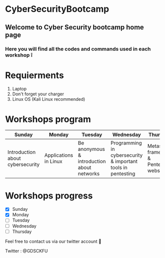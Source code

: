 # CyberSecurityBootcamp

## Welcome to Cyber Security bootcamp home page 

### Here you will find all the codes and commands used in each workshop ❕

# Requierments 

1. Laptop
2. Don't forget your charger 
3. Linux OS (Kali Linux recommended) 


# Workshops program 

| Sunday | Monday | Tuesday | Wednesday | Thursday |
| ------------- | ------------- | ------------- | ------------- | ------------- |
| Introduction about cybersecurity | Applications in Linux  | Be anonymous & introduction about networks  | Programming in cybersecurity & important tools in pentesting | Metasploit framework & Pentesting websites |

# Workshops progress 

- [x] Sunday
- [x] Monday
- [ ] Tuesday 
- [ ] Wednesday
- [ ] Thursday

Feel free to contact us via our twitter account 💌

Twitter : @GDSCKFU
